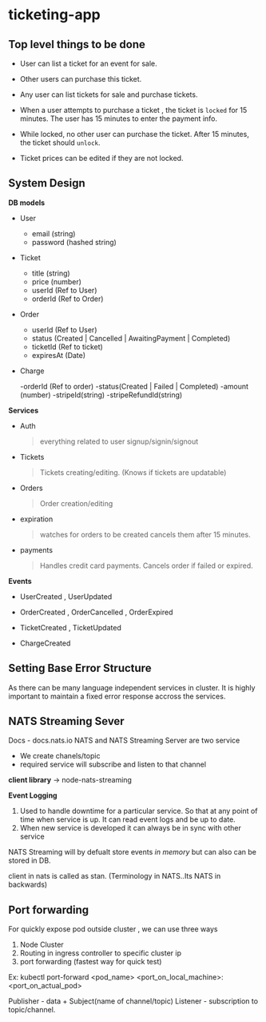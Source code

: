 # ticketing-app

## Top level things to be done

- User can list a ticket for an event for sale.

- Other users can purchase this ticket.

- Any user can list tickets for sale and purchase tickets.

- When a user attempts to purchase a ticket , the ticket is `locked` for 15 minutes. The user has 15 minutes to enter the payment info.

- While locked, no other user can purchase the ticket. After 15 minutes, the ticket should `unlock`.

- Ticket prices can be edited if they are not locked.

## System Design

**DB models**

- User

  - email (string)
  - password (hashed string)

- Ticket

  - title (string)
  - price (number)
  - userId (Ref to User)
  - orderId (Ref to Order)

- Order

  - userId (Ref to User)
  - status (Created | Cancelled | AwaitingPayment | Completed)
  - ticketId (Ref to ticket)
  - expiresAt (Date)

- Charge

  -orderId (Ref to order)
  -status(Created | Failed | Completed)
  -amount (number)
  -stripeId(string)
  -stripeRefundId(string)

**Services**

- Auth

  > everything related to user signup/signin/signout

- Tickets

  > Tickets creating/editing. (Knows if tickets are updatable)

- Orders

  > Order creation/editing

- expiration

  > watches for orders to be created cancels them after 15 minutes.

- payments

  > Handles credit card payments. Cancels order if failed or expired.

**Events**

- UserCreated , UserUpdated

- OrderCreated , OrderCancelled , OrderExpired

- TicketCreated , TicketUpdated

- ChargeCreated

## Setting Base Error Structure

As there can be many language independent services in cluster. It is highly important to maintain a fixed error response accross the services.

## NATS Streaming Sever

Docs - docs.nats.io
NATS and NATS Streaming Server are two service

- We create chanels/topic
- required service will subscribe and listen to that channel

**client library** -> node-nats-streaming


**Event Logging**
1.  Used to handle downtime for a particular service. So that at any point of time when service is up. It can read event logs and be up to date.
1.  When new service is developed it can always be in sync with other service

NATS Streaming will by defualt store events *in memory* but can also can be stored in DB.

client in nats is called as stan. (Terminology in NATS..Its NATS in backwards)

## Port forwarding

For quickly expose pod outside cluster , we can use three ways
1. Node Cluster
1. Routing in ingress controller to specific cluster ip
1. port forwarding (fastest way for quick test)

Ex: kubectl port-forward <pod_name> <port_on_local_machine>:<port_on_actual_pod>

Publisher - data + Subject(name of channel/topic)
Listener - subscription to topic/channel.  
